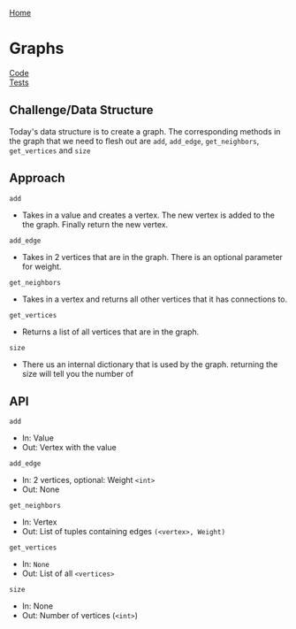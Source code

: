 [Home](../../README.md)
# Graphs

[Code](./graphs.py)<br>
[Tests](./test_graphs.py)

## Challenge/Data Structure
Today's data structure is to create a graph. The corresponding methods in the graph that we need to flesh out are `add`, `add_edge`, `get_neighbors`, `get_vertices` and `size`
## Approach
`add`
  - Takes in a value and creates a vertex. The new vertex is added to the the graph. Finally return the new vertex.<br>

`add_edge`
  - Takes in 2 vertices that are in the graph. There is an optional parameter for weight. <br>

`get_neighbors`
  - Takes in a vertex and returns all other vertices that it has connections to.<br>

`get_vertices`
  - Returns a list of all vertices that are in the graph.<br>

`size`
  - There us an internal dictionary that is used by the graph. returning the size will tell you the number of<br>
## API
`add`
  - In: Value
  - Out: Vertex with the value

`add_edge`
  - In: 2 vertices, optional: Weight `<int>`
  - Out: None

`get_neighbors`
  - In: Vertex
  - Out: List of tuples containing edges `(<vertex>, Weight)`

`get_vertices`
  - In: `None`
  - Out: List of all `<vertices>`

`size`
  - In: None
  - Out: Number of vertices (`<int>`)
